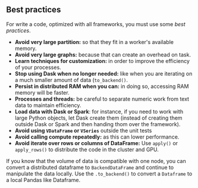 ## Best practices

For write a code, optimized with all frameworks, you must use some *best practices*.

- **Avoid very large partition:** so that they fit in a worker's available memory.
- **Avoid very large graphs:** because that can create an overhead on task.
- **Learn techniques for customization:** in order to improve the efficiency of your processes.
- **Stop using Dask when no longer needed:** like when you are iterating on a much smaller amount of data (`to_backend()`.
- **Persist in distributed RAM when you can:** in doing so, accessing RAM memory will be faster.
- **Processes and threads:** be careful to separate numeric work from text data to maintain efficiency.
- **Load data with Dask or Spark**: for instance, if you need to work with large Python objects, let Dask create them
  (instead of creating them outside Dask or Spark and then handing thom over the framework).
- **Avoid using `VDataFrame` or `VSeries`** outside the unit tests
- **Avoid calling compute repeatedly:** as this can lower performance.
- **Avoid iterate over rows or columns of DataFrame:** Use `apply()` or `apply_rows()` to distribute the code in
the cluster and GPU.


If you know that the volume of data is compatible with one node, you can convert a distributed dataframe
to `BackendDataFrame` and continue to manipulate the data locally.
Use the `.to_backend()` to convert a `Dataframe` to a local Pandas like Dataframe.
